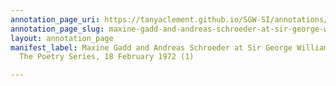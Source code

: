 ```yaml
---
annotation_page_uri: https://tanyaclement.github.io/SGW-SI/annotations/maxine-gadd-and-andreas-schroeder-at-sir-george-williams-university-the-poetry-series-18-february-1972-1--canvas-1-maxine-gadd.json
annotation_page_slug: maxine-gadd-and-andreas-schroeder-at-sir-george-williams-university-the-poetry-series-18-february-1972-1--canvas-1-maxine-gadd
layout: annotation_page
manifest_label: Maxine Gadd and Andreas Schroeder at Sir George Williams University,
  The Poetry Series, 18 February 1972 (1)

---
```

